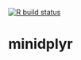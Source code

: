 <!-- badges: start -->
[![R build status](https://github.com/boztdk/minidplyr/workflows/R-CMD-check/badge.svg)](https://github.com/boztdk/minidplyr/actions)
<!-- badges: end -->



# minidplyr